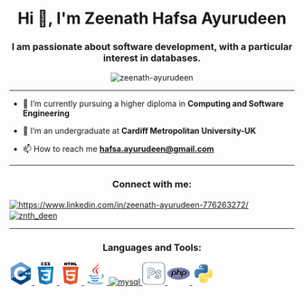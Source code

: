 <h1 align="center">Hi 👋, I'm Zeenath Hafsa Ayurudeen</h1>
<h3 align="center">I am passionate about software development, with a particular interest in databases.</h3>

<p align="center"> <img src="https://komarev.com/ghpvc/?username=zeenath-ayurudeen&label=Profile%20views&color=0e75b6&style=flat" alt="zeenath-ayurudeen" /> </p>

---

- 🔭 I’m currently pursuing a higher diploma in **Computing and Software Engineering**

- 🌱 I’m an undergraduate at **Cardiff Metropolitan University-UK**

- 📫 How to reach me **hafsa.ayurudeen@gmail.com**

---

<h3 align="center">Connect with me:</h3>
<p align="left">
<a href="https://linkedin.com/in/https://www.linkedin.com/in/zeenath-ayurudeen-776263272/" target="blank"><img align="center" src="https://raw.githubusercontent.com/rahuldkjain/github-profile-readme-generator/master/src/images/icons/Social/linked-in-alt.svg" alt="https://www.linkedin.com/in/zeenath-ayurudeen-776263272/" height="30" width="40" /></a>
<a href="https://instagram.com/znth_deen" target="blank"><img align="center" src="https://raw.githubusercontent.com/rahuldkjain/github-profile-readme-generator/master/src/images/icons/Social/instagram.svg" alt="znth_deen" height="30" width="40" /></a>
</p>

---

<h3 align="center">Languages and Tools:</h3>
<p align="left"> <a href="https://www.w3schools.com/cpp/" target="_blank" rel="noreferrer"> <img src="https://raw.githubusercontent.com/devicons/devicon/master/icons/cplusplus/cplusplus-original.svg" alt="cplusplus" width="40" height="40"/> </a> <a href="https://www.w3schools.com/css/" target="_blank" rel="noreferrer"> <img src="https://raw.githubusercontent.com/devicons/devicon/master/icons/css3/css3-original-wordmark.svg" alt="css3" width="40" height="40"/> </a> <a href="https://www.w3.org/html/" target="_blank" rel="noreferrer"> <img src="https://raw.githubusercontent.com/devicons/devicon/master/icons/html5/html5-original-wordmark.svg" alt="html5" width="40" height="40"/> </a> <a href="https://www.java.com" target="_blank" rel="noreferrer"> <img src="https://raw.githubusercontent.com/devicons/devicon/master/icons/java/java-original.svg" alt="java" width="40" height="40"/> </a> <a href="https://www.mysql.com/" target="_blank" rel="noreferrer"> <img src="https://github.com/Scar1109/skill-icons/blob/main/icons/MySQL-Light.svg" alt="mysql" width="40" height="40"/> </a> <a href="https://www.photoshop.com/en" target="_blank" rel="noreferrer"> <img src="https://raw.githubusercontent.com/devicons/devicon/master/icons/photoshop/photoshop-line.svg" alt="photoshop" width="40" height="40"/> </a> <a href="https://www.php.net" target="_blank" rel="noreferrer"> <img src="https://raw.githubusercontent.com/devicons/devicon/master/icons/php/php-original.svg" alt="php" width="40" height="40"/> </a> <a href="https://www.python.org" target="_blank" rel="noreferrer"> <img src="https://raw.githubusercontent.com/devicons/devicon/master/icons/python/python-original.svg" alt="python" width="40" height="40"/> </a> </p>
